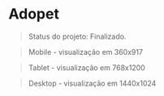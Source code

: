 <h1>Adopet</h1>

>Status do projeto: Finalizado.

>Mobile - visualização em 360x917

>Tablet - visualização em 768x1200

>Desktop - visualização em 1440x1024
